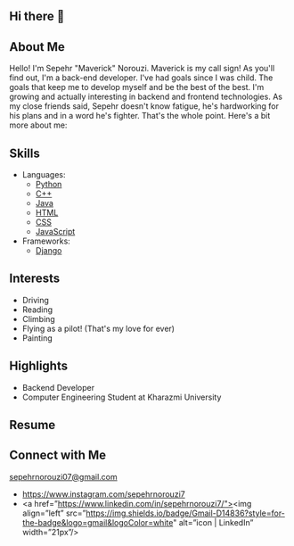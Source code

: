 ## Hi there 👋
## About Me
Hello! I'm Sepehr "Maverick" Norouzi. Maverick is my call sign! As you'll find out, I'm a back-end developer. I've had goals since I was child. The goals that keep me to develop myself and be the best of the best. I'm growing and actually interesting in backend and frontend technologies. As my close friends said, Sepehr doesn't know fatigue, he's hardworking for his plans and in a word he's fighter. That's the whole point. Here's a bit more about me:

## Skills
 - Languages:
    - [Python](https://badgen.net/#static/Python/Expert/yellow)
    - [C++](https://badgen.net/#static/C++/Intermediate/blue)
    - [Java](https://badgen.net/#static/Java/Intermediate/red)
    - [HTML](https://badgen.net/#static/HTML/Intermediate/orange)
    - [CSS](https://badgen.net/#static/CSS/Intermediate/cyan)
    - [JavaScript](https://badgen.net/#static/JavaScript/Intermediate/yellow)
 - Frameworks:
    - [Django](https://badgen.net/#static/Django/Intermediate/green)
      
## Interests
 - Driving
 - Reading
 - Climbing
 - Flying as a pilot! (That's my love for ever)
 - Painting 

## Highlights
 - Backend Developer
 - Computer Engineering Student at Kharazmi University

## Resume

## Connect with Me
sepehrnorouzi07@gmail.com
 - https://www.instagram.com/sepehrnorouzi7
 - <a href=”https://www.linkedin.com/in/sepehrnorouzi7/"><img align=”left” src=”https://img.shields.io/badge/Gmail-D14836?style=for-the-badge&logo=gmail&logoColor=white" alt=”icon | LinkedIn” width=”21px”/></a>
